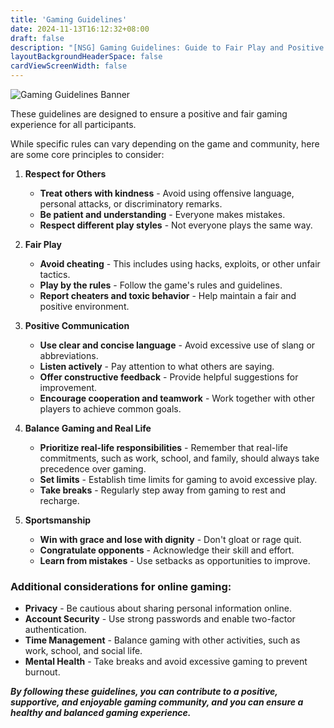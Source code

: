 ```yaml
---
title: 'Gaming Guidelines'
date: 2024-11-13T16:12:32+08:00
draft: false
description: "[NSG] Gaming Guidelines: Guide to Fair Play and Positive Gaming Experiences"
layoutBackgroundHeaderSpace: false
cardViewScreenWidth: false
---
```


![Gaming Guidelines Banner](/banners/gaming-guidelines-banner.gif)

These guidelines are designed to ensure a positive and fair gaming experience for all participants.

While specific rules can vary depending on the game and community, here are some core principles to consider:

1. **Respect for Others**
    - **Treat others with kindness** - Avoid using offensive language, personal attacks, or discriminatory remarks.
    - **Be patient and understanding** - Everyone makes mistakes.
    - **Respect different play styles** - Not everyone plays the same way.

2. **Fair Play**
    - **Avoid cheating** - This includes using hacks, exploits, or other unfair tactics.
    - **Play by the rules** - Follow the game's rules and guidelines.
    - **Report cheaters and toxic behavior** - Help maintain a fair and positive environment.

3. **Positive Communication**
    - **Use clear and concise language** - Avoid excessive use of slang or abbreviations.
    - **Listen actively** - Pay attention to what others are saying.
    - **Offer constructive feedback** - Provide helpful suggestions for improvement.
    - **Encourage cooperation and teamwork** - Work together with other players to achieve common goals.

4. **Balance Gaming and Real Life**
    - **Prioritize real-life responsibilities** - Remember that real-life commitments, such as work, school, and family, should always take precedence over gaming.
    - **Set limits** - Establish time limits for gaming to avoid excessive play.
    - **Take breaks** - Regularly step away from gaming to rest and recharge.

5. **Sportsmanship**
    - **Win with grace and lose with dignity** - Don't gloat or rage quit.
    - **Congratulate opponents** - Acknowledge their skill and effort.
    - **Learn from mistakes** - Use setbacks as opportunities to improve.

### Additional considerations for online gaming:

  - **Privacy** - Be cautious about sharing personal information online.
  - **Account Security** - Use strong passwords and enable two-factor authentication.
  - **Time Management** - Balance gaming with other activities, such as work, school, and social life.
  - **Mental Health** - Take breaks and avoid excessive gaming to prevent burnout.

***By following these guidelines, you can contribute to a positive, supportive, and enjoyable gaming community, and you can ensure a healthy and balanced gaming experience.***

